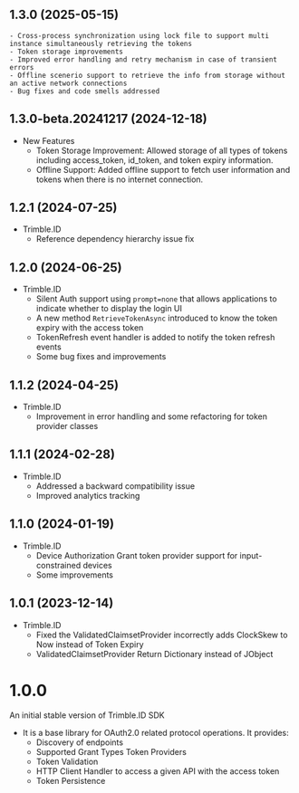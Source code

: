 
## 1.3.0 (2025-05-15)
	- Cross-process synchronization using lock file to support multi instance simultaneously retrieving the tokens
    - Token storage improvements
    - Improved error handling and retry mechanism in case of transient errors
    - Offline scenerio support to retrieve the info from storage without an active network connections
    - Bug fixes and code smells addressed

## 1.3.0-beta.20241217 (2024-12-18)
- New Features
    - Token Storage Improvement: Allowed storage of all types of tokens including access_token, id_token, and token expiry information.
    - Offline Support: Added offline support to fetch user information and tokens when there is no internet connection.

## 1.2.1 (2024-07-25)

* Trimble.ID
	- Reference dependency hierarchy issue fix

## 1.2.0 (2024-06-25)

* Trimble.ID
	- Silent Auth support using `prompt=none` that allows applications to indicate whether to display the login UI
	- A new method `RetrieveTokenAsync` introduced to know the token expiry with the access token
	- TokenRefresh event handler is added to notify the token refresh events
	- Some bug fixes and improvements


## 1.1.2 (2024-04-25)

* Trimble.ID
	- Improvement in error handling and some refactoring for token provider classes

## 1.1.1 (2024-02-28)

* Trimble.ID
	- Addressed a backward compatibility issue
	- Improved analytics tracking

## 1.1.0 (2024-01-19)

* Trimble.ID
	- Device Authorization Grant token provider support for input-constrained devices
   	- Some improvements

## 1.0.1 (2023-12-14)

* Trimble.ID
	- Fixed the ValidatedClaimsetProvider incorrectly adds ClockSkew to Now instead of Token Expiry
	- ValidatedClaimsetProvider Return Dictionary instead of JObject

# 1.0.0

An initial stable version of Trimble.ID SDK

- It is a base library for OAuth2.0 related protocol operations. It provides:
    - Discovery of endpoints
    - Supported Grant Types Token Providers
    - Token Validation
    - HTTP Client Handler to access a given API with the access token
    - Token Persistence
